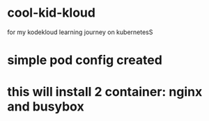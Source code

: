 # cool-kid-kloud
for my kodekloud learning journey on kubernetesS

# simple pod config created
# this will install 2 container: nginx and busybox
